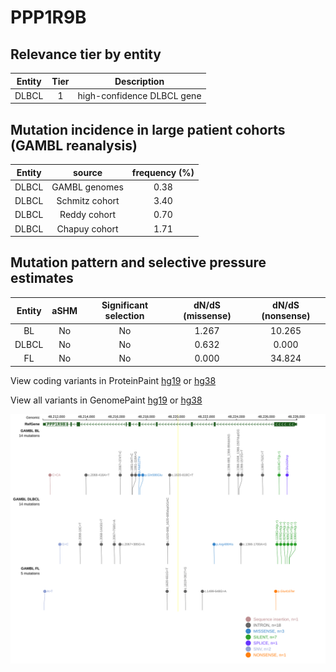 # PPP1R9B

## Relevance tier by entity

|Entity|Tier|Description               |
|:------:|:----:|--------------------------|
|DLBCL |1   |high-confidence DLBCL gene|

## Mutation incidence in large patient cohorts (GAMBL reanalysis)

|Entity|source        |frequency (%)|
|:------:|:--------------:|:-------------:|
|DLBCL |GAMBL genomes |0.38         |
|DLBCL |Schmitz cohort|3.40         |
|DLBCL |Reddy cohort  |0.70         |
|DLBCL |Chapuy cohort |1.71         |

## Mutation pattern and selective pressure estimates

|Entity|aSHM|Significant selection|dN/dS (missense)|dN/dS (nonsense)|
|:------:|:----:|:---------------------:|:----------------:|:----------------:|
|BL    |No  |No                   |1.267           |10.265          |
|DLBCL |No  |No                   |0.632           | 0.000          |
|FL    |No  |No                   |0.000           |34.824          |



View coding variants in ProteinPaint [hg19](https://www.bcgsc.ca/downloads/morinlab/GAMBL/test/genes/PPP1R9B_protein.html)  or [hg38](https://www.bcgsc.ca/downloads/morinlab/GAMBL/test/genes/PPP1R9B_protein_hg38.html)

View all variants in GenomePaint [hg19](https://www.bcgsc.ca/downloads/morinlab/GAMBL/test/genes/PPP1R9B.html)  or [hg38](https://www.bcgsc.ca/downloads/morinlab/GAMBL/test/genes/PPP1R9B_hg38.html)

![image](images/proteinpaint/PPP1R9B.svg)
